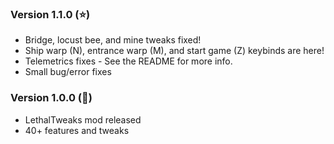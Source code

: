 ### Version 1.1.0 (⭐)
- Bridge, locust bee, and mine tweaks fixed!
- Ship warp (N), entrance warp (M), and start game (Z) keybinds are here!
- Telemetrics fixes - See the README for more info.
- Small bug/error fixes

### Version 1.0.0 (🎉)
- LethalTweaks mod released
- 40+ features and tweaks
